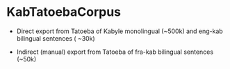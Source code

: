 # KabTatoebaCorpus
- Direct export from Tatoeba of Kabyle monolingual (~500k) and eng-kab bilingual sentences ( ~30k)

- Indirect (manual) export from Tatoeba of fra-kab bilingual sentences (~50k) 
